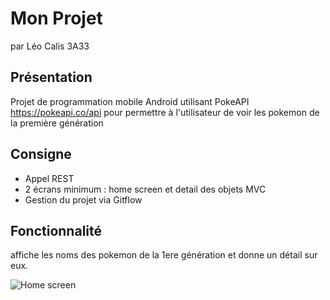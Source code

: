 # Mon Projet

 par Léo Calis 3A33

## Présentation
Projet de programmation mobile Android utilisant PokeAPI https://pokeapi.co/api pour permettre à l'utilisateur de voir les pokemon de la première génération

## Consigne
* Appel REST
* 2 écrans minimum : home screen et detail des objets
MVC
* Gestion du projet via Gitflow

## Fonctionnalité
affiche les noms des pokemon de la 1ere génération et donne un détail sur eux.


![Home screen](https://image.noelshack.com/fichiers/2020/19/4/1588837631-95940066-269417620769870-1688522923058397184-n.jpg)
